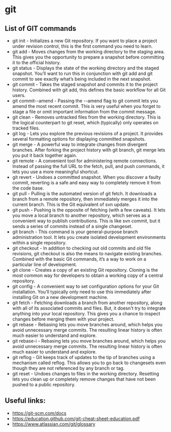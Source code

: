 # git
## List of GIT commands

* git init - Initializes a new Git repository. If you want to place a project under revision control, this is the first command you need to learn. 
* git add - Moves changes from the working directory to the staging area. This gives you the opportunity to prepare a snapshot before committing it to the official history.
* git status - Displays the state of the working directory and the staged snapshot. You’ll want to run this in conjunction with git add and git commit to see exactly what’s being included in the next snapshot.
* git commit - Takes the staged snapshot and commits it to the project history. Combined with git add, this defines the basic workflow for all Git users.
* git commit--amend - Passing the --amend flag to git commit lets you amend the most recent commit. This is very useful when you forget to stage a file or omit important information from the commit message.
* git clean - Removes untracked files from the working directory. This is the logical counterpart to git reset, which (typically) only operates on tracked files.
* git log - Lets you explore the previous revisions of a project. It provides several formatting options for displaying committed snapshots.
* git merge - A powerful way to integrate changes from divergent branches. After forking the project history with git branch, git merge lets you put it back together again.
* git remote - A convenient tool for administering remote connections. Instead of passing the full URL to the fetch, pull, and push commands, it lets you use a more meaningful shortcut.
* git revert - Undoes a committed snapshot. When you discover a faulty commit, reverting is a safe and easy way to completely remove it from the code base.
* git pull - Pulling is the automated version of git fetch. It downloads a branch from a remote repository, then immediately merges it into the current branch. This is the Git equivalent of svn update.
* git push - Pushing is the opposite of fetching (with a few caveats). It lets you move a local branch to another repository, which serves as a convenient way to publish contributions. This is like svn commit, but it sends a series of commits instead of a single changeset.
* git branch - This command is your general-purpose branch administration tool. It lets you create isolated development environments within a single repository.
* git checkout - In addition to checking out old commits and old file revisions, git checkout is also the means to navigate existing branches. Combined with the basic Git commands, it’s a way to work on a particular line of development.
* git clone - Creates a copy of an existing Git repository. Cloning is the most common way for developers to obtain a working copy of a central repository.
* git config - A convenient way to set configuration options for your Git installation. You’ll typically only need to use this immediately after installing Git on a new development machine.
* git fetch - Fetching downloads a branch from another repository, along with all of its associated commits and files. But, it doesn't try to integrate anything into your local repository. This gives you a chance to inspect changes before merging them with your project.
* git rebase - Rebasing lets you move branches around, which helps you avoid unnecessary merge commits. The resulting linear history is often much easier to understand and explore.
* git rebase-i - Rebasing lets you move branches around, which helps you avoid unnecessary merge commits. The resulting linear history is often much easier to understand and explore.
* git reflog - Git keeps track of updates to the tip of branches using a mechanism called reflog. This allows you to go back to changesets even though they are not referenced by any branch or tag.
* git reset - Undoes changes to files in the working directory. Resetting lets you clean up or completely remove changes that have not been pushed to a public repository.






## Useful links:
* https://git-scm.com/docs
* https://education.github.com/git-cheat-sheet-education.pdf
* https://www.atlassian.com/git/glossary

